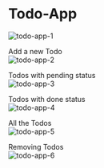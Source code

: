 # Todo-App
![todo-app-1](https://user-images.githubusercontent.com/72414745/99612938-f1d75400-2a16-11eb-90a0-61895e402ec7.jpg)

Add a new Todo<br>
![todo-app-2](https://user-images.githubusercontent.com/72414745/99612940-f1d75400-2a16-11eb-9fbb-2ca08186e431.jpg)

Todos with pending status<br>
![todo-app-3](https://user-images.githubusercontent.com/72414745/99612942-f26fea80-2a16-11eb-9707-4ad0f558648d.jpg)

Todos with done status<br>
![todo-app-4](https://user-images.githubusercontent.com/72414745/99612943-f3088100-2a16-11eb-9e76-7d9d07055dec.jpg)

All the Todos<br>
![todo-app-5](https://user-images.githubusercontent.com/72414745/99612944-f3088100-2a16-11eb-95c0-900647dfe33a.jpg)

Removing Todos<br>
![todo-app-6](https://user-images.githubusercontent.com/72414745/99612945-f3088100-2a16-11eb-9af4-e880cb2c9eb4.jpg)
